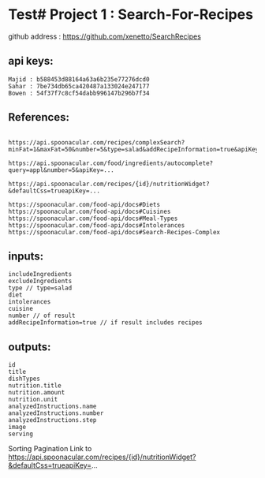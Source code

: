 # Test# Project 1 : Search-For-Recipes
github address : https://github.com/xenetto/SearchRecipes

## api keys:
``` 
Majid : b588453d88164a63a6b235e77276dcd0
Sahar : 7be734db65ca420487a133024e247177
Bowen : 54f37f7c8cf54dabb996147b296b7f34
```

## References:
```

https://api.spoonacular.com/recipes/complexSearch?minFat=1&maxFat=50&number=5&type=salad&addRecipeInformation=true&apiKey=...

https://api.spoonacular.com/food/ingredients/autocomplete?query=appl&number=5&apiKey=...

https://api.spoonacular.com/recipes/{id}/nutritionWidget?&defaultCss=trueapiKey=...

https://spoonacular.com/food-api/docs#Diets
https://spoonacular.com/food-api/docs#Cuisines
https://spoonacular.com/food-api/docs#Meal-Types
https://spoonacular.com/food-api/docs#Intolerances
https://spoonacular.com/food-api/docs#Search-Recipes-Complex

```

## inputs:
    includeIngredients
    excludeIngredients
    type // type=salad
    diet
    intolerances
    cuisine
    number // of result
    addRecipeInformation=true // if result includes recipes

## outputs:
    id
    title
    dishTypes
    nutrition.title
    nutrition.amount
    nutrition.unit
    analyzedInstructions.name
    analyzedInstructions.number
    analyzedInstructions.step
    image
    serving


Sorting
Pagination
Link to https://api.spoonacular.com/recipes/{id}/nutritionWidget?&defaultCss=trueapiKey=...
